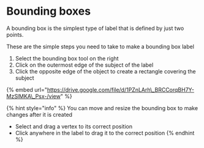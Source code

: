 # Bounding boxes

A bounding box is the simplest type of label that is defined by just two points.

These are the simple steps you need to take to make a bounding box label

1. Select the bounding box tool on the right
2. Click on the outermost edge of the subject of the label
3. Click the opposite edge of the object to create a rectangle covering the subject

{% embed url="https://drive.google.com/file/d/1PZnLArh\_BRCCorqBH7Y-MzSlMKA\_Psx-/view" %}

{% hint style="info" %}
You can move and resize the bounding box to make changes after it is created

* Select and drag a vertex to its correct position
* Click anywhere in the label to drag it to the correct position
{% endhint %}


